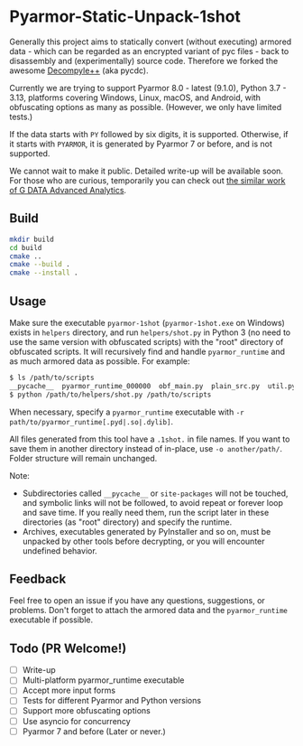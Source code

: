 # Pyarmor-Static-Unpack-1shot

Generally this project aims to statically convert (without executing) armored data - which can be regarded as an encrypted variant of pyc files - back to disassembly and (experimentally) source code. Therefore we forked the awesome [Decompyle++](https://github.com/zrax/pycdc) (aka pycdc).

Currently we are trying to support Pyarmor 8.0 - latest (9.1.0), Python 3.7 - 3.13, platforms covering Windows, Linux, macOS, and Android, with obfuscating options as many as possible. (However, we only have limited tests.)

If the data starts with `PY` followed by six digits, it is supported. Otherwise, if it starts with `PYARMOR`, it is generated by Pyarmor 7 or before, and is not supported.

We cannot wait to make it public. Detailed write-up will be available soon. For those who are curious, temporarily you can check out [the similar work of G DATA Advanced Analytics](https://cyber.wtf/2025/02/12/unpacking-pyarmor-v8-scripts/).

## Build

``` bash
mkdir build
cd build
cmake ..
cmake --build .
cmake --install .
```

## Usage

Make sure the executable `pyarmor-1shot` (`pyarmor-1shot.exe` on Windows) exists in `helpers` directory, and run `helpers/shot.py` in Python 3 (no need to use the same version with obfuscated scripts) with the "root" directory of obfuscated scripts. It will recursively find and handle `pyarmor_runtime` and as much armored data as possible. For example:

``` bash
$ ls /path/to/scripts
__pycache__  pyarmor_runtime_000000  obf_main.py  plain_src.py  util.pyc  packed.so  folder_with_other_scripts  readme.unrelated
$ python /path/to/helpers/shot.py /path/to/scripts
```

When necessary, specify a `pyarmor_runtime` executable with `-r path/to/pyarmor_runtime[.pyd|.so|.dylib]`.

All files generated from this tool have a `.1shot.` in file names. If you want to save them in another directory instead of in-place, use `-o another/path/`. Folder structure will remain unchanged.

Note:

- Subdirectories called `__pycache__` or `site-packages` will not be touched, and symbolic links will not be followed, to avoid repeat or forever loop and save time. If you really need them, run the script later in these directories (as "root" directory) and specify the runtime.
- Archives, executables generated by PyInstaller and so on, must be unpacked by other tools before decrypting, or you will encounter undefined behavior.

## Feedback

Feel free to open an issue if you have any questions, suggestions, or problems. Don't forget to attach the armored data and the `pyarmor_runtime` executable if possible.

## Todo (PR Welcome!)

- [ ] Write-up
- [ ] Multi-platform pyarmor_runtime executable
- [ ] Accept more input forms
- [ ] Tests for different Pyarmor and Python versions
- [ ] Support more obfuscating options
- [ ] Use asyncio for concurrency
- [ ] Pyarmor 7 and before (Later or never.)
